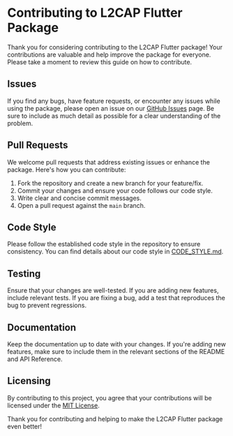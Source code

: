 # Contributing to L2CAP Flutter Package

Thank you for considering contributing to the L2CAP Flutter package! Your contributions are valuable and help improve the package for everyone. Please take a moment to review this guide on how to contribute.

## Issues

If you find any bugs, have feature requests, or encounter any issues while using the package, please open an issue on our [GitHub Issues](https://github.com/your-username/l2cap-flutter-package/issues) page. Be sure to include as much detail as possible for a clear understanding of the problem.

## Pull Requests

We welcome pull requests that address existing issues or enhance the package. Here's how you can contribute:

1. Fork the repository and create a new branch for your feature/fix.
2. Commit your changes and ensure your code follows our code style.
3. Write clear and concise commit messages.
4. Open a pull request against the `main` branch.

## Code Style

Please follow the established code style in the repository to ensure consistency. You can find details about our code style in [CODE_STYLE.md](CODE_STYLE.md).

## Testing

Ensure that your changes are well-tested. If you are adding new features, include relevant tests. If you are fixing a bug, add a test that reproduces the bug to prevent regressions.

## Documentation

Keep the documentation up to date with your changes. If you're adding new features, make sure to include them in the relevant sections of the README and API Reference.

## Licensing

By contributing to this project, you agree that your contributions will be licensed under the [MIT License](LICENSE).

Thank you for contributing and helping to make the L2CAP Flutter package even better!

